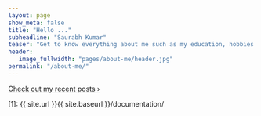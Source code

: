 ```yaml
---
layout: page
show_meta: false
title: "Hello ..."
subheadline: "Saurabh Kumar"
teaser: "Get to know everything about me such as my education, hobbies and passion"
header:
   image_fullwidth: "pages/about-me/header.jpg"
permalink: "/about-me/"
---
```



<a class="radius button large" href="{{ site.url }}{{ site.baseurl }}/blog/">Check out my recent posts ›</a>


 [1]: {{ site.url }}{{ site.baseurl }}/documentation/
